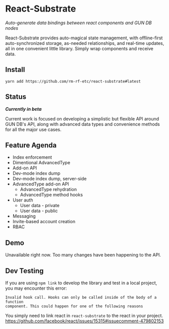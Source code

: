 # React-Substrate

_Auto-generate data bindings between react components and GUN DB nodes_

React-Substrate provides auto-magical state management, with offline-first auto-synchronized
storage, as-needed relationships, and real-time updates, all in one convenient little
library. Simply wrap components and receive data.

## Install

`yarn add https://github.com/rm-rf-etc/react-substrate#latest`

## Status
**_Currently in beta_**

Current work is focused on developing a simplistic but flexible API around GUN DB's API,
along with advanced data types and convenience methods for all the major use cases.

## Feature Agenda
- Index enforcement
- Dimentional AdvancedType
- Add-on API
- Dev-mode index dump
- Dev-mode index dump, server-side
- AdvancedType add-on API
	- AdvancedType rehydration
	- AdvancedType method hooks
- User auth
	- User data - private
	- User data - public
- Messaging
- Invite-based account creation
- RBAC


## Demo

Unavailable right now. Too many changes have been happening to the API.


## Dev Testing

If you are using `npm link` to develop the library and test in a local project,
you may encounter this error:
```
Invalid hook call. Hooks can only be called inside of the body of a function
component. This could happen for one of the following reasons
```

You simply need to link react in `react-substrate` to the react in your project.
https://github.com/facebook/react/issues/15315#issuecomment-479802153
